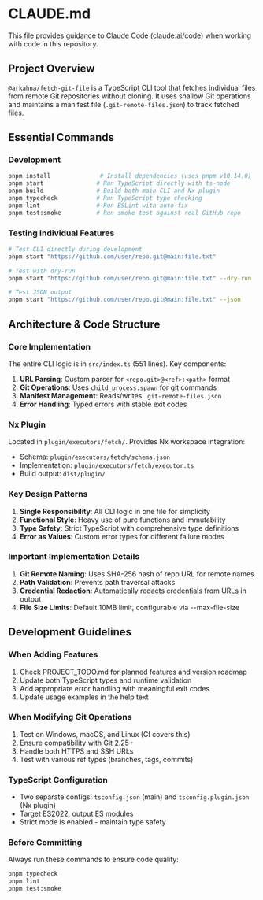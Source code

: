 # CLAUDE.md

This file provides guidance to Claude Code (claude.ai/code) when working with code in this repository.

## Project Overview

`@arkahna/fetch-git-file` is a TypeScript CLI tool that fetches individual files from remote Git repositories without cloning. It uses shallow Git operations and maintains a manifest file (`.git-remote-files.json`) to track fetched files.

## Essential Commands

### Development
```bash
pnpm install              # Install dependencies (uses pnpm v10.14.0)
pnpm start               # Run TypeScript directly with ts-node
pnpm build               # Build both main CLI and Nx plugin
pnpm typecheck           # Run TypeScript type checking
pnpm lint                # Run ESLint with auto-fix
pnpm test:smoke          # Run smoke test against real GitHub repo
```

### Testing Individual Features
```bash
# Test CLI directly during development
pnpm start "https://github.com/user/repo.git@main:file.txt"

# Test with dry-run
pnpm start "https://github.com/user/repo.git@main:file.txt" --dry-run

# Test JSON output
pnpm start "https://github.com/user/repo.git@main:file.txt" --json
```

## Architecture & Code Structure

### Core Implementation
The entire CLI logic is in `src/index.ts` (551 lines). Key components:

1. **URL Parsing**: Custom parser for `<repo.git>@<ref>:<path>` format
2. **Git Operations**: Uses `child_process.spawn` for git commands
3. **Manifest Management**: Reads/writes `.git-remote-files.json`
4. **Error Handling**: Typed errors with stable exit codes

### Nx Plugin
Located in `plugin/executors/fetch/`. Provides Nx workspace integration:
- Schema: `plugin/executors/fetch/schema.json`
- Implementation: `plugin/executors/fetch/executor.ts`
- Build output: `dist/plugin/`

### Key Design Patterns

1. **Single Responsibility**: All CLI logic in one file for simplicity
2. **Functional Style**: Heavy use of pure functions and immutability
3. **Type Safety**: Strict TypeScript with comprehensive type definitions
4. **Error as Values**: Custom error types for different failure modes

### Important Implementation Details

1. **Git Remote Naming**: Uses SHA-256 hash of repo URL for remote names
2. **Path Validation**: Prevents path traversal attacks
3. **Credential Redaction**: Automatically redacts credentials from URLs in output
4. **File Size Limits**: Default 10MB limit, configurable via --max-file-size

## Development Guidelines

### When Adding Features
1. Check PROJECT_TODO.md for planned features and version roadmap
2. Update both TypeScript types and runtime validation
3. Add appropriate error handling with meaningful exit codes
4. Update usage examples in the help text

### When Modifying Git Operations
1. Test on Windows, macOS, and Linux (CI covers this)
2. Ensure compatibility with Git 2.25+
3. Handle both HTTPS and SSH URLs
4. Test with various ref types (branches, tags, commits)

### TypeScript Configuration
- Two separate configs: `tsconfig.json` (main) and `tsconfig.plugin.json` (Nx plugin)
- Target ES2022, output ES modules
- Strict mode is enabled - maintain type safety

### Before Committing
Always run these commands to ensure code quality:
```bash
pnpm typecheck
pnpm lint
pnpm test:smoke
```